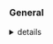### General

<details>
<summary>details</summary>

#### 機器のアドレスマップ


```plantuml
@startuml
card "Head Unit" as HU {
note left of HU
    Address: 0x10 to 0x2F
end note
}
rectangle "Arm Unit" as Body {
    card "Left Arm" as LeftArm {
        note left of LeftArm
            Address: 0x40 to 0x5F
        end note
        }
    card "Core Body" as CU {
        note left of CU
            Address: 0x30 to 0x3F
        end note
    }
    card "Right Arm" as RightArm {
        note right of RightArm
            Address: 0x60 to 0x7F
        end note
    }

}
rectangle "Waist-down Unit" as WDU {
card "Waist" as Waist {
note left of Waist
    Address: 0x90 to 0x9F
end note
}
card "Left Leg" as LeftLeg {
note left of LeftLeg
    Address: 0xA0 to 0xAF
end note

}
card "Right Leg" as RightLeg {
note right of RightLeg
    Address: 0xB0 to 0xBF
end note

}
card "Mobility" as mobility {
note right of mobility
    Address: 0xC0 to 0xCF
end note

}
}
cloud "Internet" as cloud {
note right of cloud
    Address: 0xD0 to 0xEF
end note
}
rectangle "spare" as spare  #aliceblue;line:blue;line.dotted;text:blue {
    card "spare" as spare1 {
note right of spare1
    Address: 0x00 to 0x0F
end note
    }
    card "spare" as spare2 {
note right of spare2
    Address: 0x80 to 0x8F
end note
    }
}


cloud -[hidden]right- HU
HU -[hidden]down- CU
CU -[hidden]right- LeftArm
CU -[hidden]left- RightArm
CU -[hidden]down- Waist
Waist -[hidden]down- LeftLeg
Waist -[hidden]down- RightLeg
LeftLeg -[hidden]down- mobility
RightLeg -[hidden]down- mobility
spare1 -[hidden]down- spare2
@enduml

```


| Address | Unit | module    | Name            | Device   | Description            |
| :------ | :--- | :-------- | :-------------- | :------- | :--------------------- |
| 0x11    | Head | Planetary | Head Planetary  | Jetson   | システム全体を統括する |
| 0x21    | Head | Satellite | Neck Controller | M5AtomS3 | 首の制御を担当する     |

</details>

